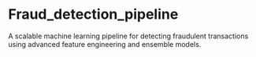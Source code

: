 # Fraud_detection_pipeline
A scalable machine learning pipeline for detecting fraudulent transactions using advanced feature engineering and ensemble models.
